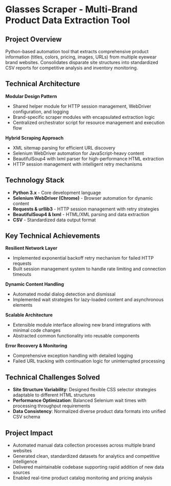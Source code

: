 # Glasses Scraper - Multi-Brand Product Data Extraction Tool

## Project Overview

Python-based automation tool that extracts comprehensive product information (titles, colors, pricing, images, URLs) from multiple eyewear brand websites. Consolidates disparate site structures into standardized CSV reports for competitive analysis and inventory monitoring.

## Technical Architecture

**Modular Design Pattern**

- Shared helper module for HTTP session management, WebDriver configuration, and logging
- Brand-specific scraper modules with encapsulated extraction logic
- Centralized orchestrator script for resource management and execution flow

**Hybrid Scraping Approach**

- XML sitemap parsing for efficient URL discovery
- Selenium WebDriver automation for JavaScript-heavy content
- BeautifulSoup4 with lxml parser for high-performance HTML extraction
- HTTP session management with intelligent retry mechanisms

## Technology Stack

- **Python 3.x** - Core development language
- **Selenium WebDriver (Chrome)** - Browser automation for dynamic content
- **Requests & urllib3** - HTTP session management with retry strategies
- **BeautifulSoup4 & lxml** - HTML/XML parsing and data extraction
- **CSV** - Standardized data output format

## Key Technical Achievements

**Resilient Network Layer**

- Implemented exponential backoff retry mechanism for failed HTTP requests
- Built session management system to handle rate limiting and connection timeouts

**Dynamic Content Handling**

- Automated modal dialog detection and dismissal
- Implemented wait strategies for lazy-loaded content and asynchronous elements

**Scalable Architecture**

- Extensible module interface allowing new brand integrations with minimal code changes
- Abstracted common functionality into reusable components

**Error Recovery & Monitoring**

- Comprehensive exception handling with detailed logging
- Failed URL tracking with continuation logic for uninterrupted processing

## Technical Challenges Solved

- **Site Structure Variability**: Designed flexible CSS selector strategies adaptable to different HTML structures
- **Performance Optimization**: Balanced Selenium wait times with processing throughput requirements
- **Data Consistency**: Normalized diverse product data formats into unified CSV schema

## Project Impact

- Automated manual data collection processes across multiple brand websites
- Generated clean, standardized datasets for analytics and competitive intelligence
- Delivered maintainable codebase supporting rapid addition of new data sources
- Enabled real-time product catalog monitoring and pricing analysis
